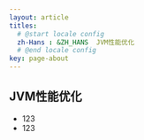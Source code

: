 ```yaml
---
layout: article
titles:
  # @start locale config
  zh-Hans : &ZH_HANS  JVM性能优化
  # @end locale config
key: page-about
---
```


## JVM性能优化

- 123
- 123


